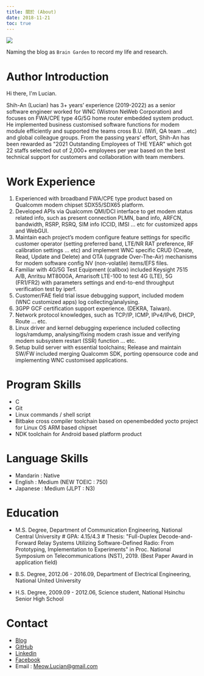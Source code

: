```yaml
---
title: 關於 (About)
date: 2018-11-21
toc: true
---
```


![](/img/logo.png)

Naming the blog as `Brain Garden` to record my life and research.

# Author Introduction
Hi there, I'm Lucian.

Shih-An (Lucian) has 3+ years’ experience (2019-2022) as a senior software engineer worked for WNC (Wistron NeWeb Corporation) and focuses on FWA/CPE type 4G/5G home router embedded system product. He implemented business customised software functions for modem module efficiently and supported the teams cross B.U. (Wifi, QA team ...etc) and global colleague groups. From the passing years’ effort, Shih-An has been rewarded as "2021 Outstanding Employees of THE YEAR" which got 22 staffs selected out of 2,000+ employees per year based on the best technical support for customers and collaboration with team members.


# Work Experience
1. Experienced with broadband FWA/CPE type product based on Qualcomm modem chipset SDX55/SDX65 platform.
2. Developed APIs via Qualcomm QMI/DCI interface to get modem status related info, such as present connection PLMN, band info, ARFCN, bandwidth, RSRP, RSRQ, SIM info ICCID, IMSI ... etc for customized apps and WebGUI.
3. Maintain each project’s modem configure feature settings for specific customer operator (setting preferred band, LTE/NR RAT preference, RF calibration settings ... etc) and implement WNC specific CRUD (Create, Read, Update and Delete) and OTA (upgrade Over-The-Air) mechanisms for modem software config NV (non-volatile) items/EFS files.
4. Familiar with 4G/5G Test Equipment (callbox) included Keysight 7515 A/B, Anritsu MT8000A, Amarisoft LTE-100 to test 4G (LTE), 5G (FR1/FR2) with parameters settings and end-to-end throughput verification test by iperf.
5. Customer/FAE field trial issue debugging support, included modem (WNC customized apps) log collecting/analysing.
6. 3GPP GCF certification support experience. (DEKRA, Taiwan).
7. Network protocol knowledges, such as TCP/IP, ICMP, IPv4/IPv6, DHCP, Route ... etc.
8. Linux driver and kernel debugging experience included collecting logs/ramdump, analysing/fixing modem crash issue and verifying modem subsystem restart (SSR) function ... etc.
9. Setup build server with essential toolchains; Release and maintain SW/FW included merging Qualcomm SDK, porting opensource code and implementing WNC customised applications.


# Program Skills
* C
* Git
* Linux commands / shell script
* Bitbake cross compiler toolchain based on openembedded yocto project for Linux OS ARM based chipset
* NDK toolchain for Android based platform product


# Language Skills
* Mandarin : Native
* English : Medium (NEW TOEIC : 750)
* Japanese : Medium (JLPT : N3)


# Education
* M.S. Degree, Department of Communication Engineering, National Central University
\# GPA: 4.15/4.3
\# Thesis: "Full-Duplex Decode-and-Forward Relay Systems Utilizing Software-Defined Radio: From Prototyping, Implementation to Experiments" in Proc. National Symposium on Telecommunications (NST), 2019. (Best Paper Award in application field)

* B.S. Degree, 2012.06 - 2016.09, Department of Electrical Engineering, National United University
* H.S. Degree, 2009.09 - 2012.06, Science student, National Hsinchu Senior High School


# Contact
* [Blog](https://meowlucian.github.io/)
* [GitHub](https://github.com/MeowLucian)
* [Linkedin](https://www.linkedin.com/in/Lucian-Lo)
* [Facebook](https://facebook.com/people/羅仕安/100002550282519)
* Email : Meow.Lucian@gmail.com